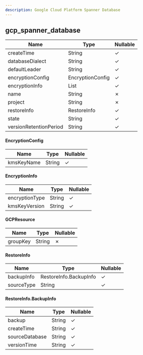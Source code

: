 ```yaml
---
description: Google Cloud Platform Spanner Database
---
```

gcp_spanner_database
--------------------

| **Name**               | **Type**             | **Nullable** |
| ---------------------- | -------------------- | ------------ |
| createTime             | String               | &check;      |
| databaseDialect        | String               | &check;      |
| defaultLeader          | String               | &check;      |
| encryptionConfig       | EncryptionConfig     | &check;      |
| encryptionInfo         | List<EncryptionInfo> | &check;      |
| name                   | String               | &cross;      |
| project                | String               | &cross;      |
| restoreInfo            | RestoreInfo          | &check;      |
| state                  | String               | &check;      |
| versionRetentionPeriod | String               | &check;      |

#### EncryptionConfig
| **Name**   | **Type** | **Nullable** |
| ---------- | -------- | ------------ |
| kmsKeyName | String   | &check;      |

#### EncryptionInfo
| **Name**       | **Type** | **Nullable** |
| -------------- | -------- | ------------ |
| encryptionType | String   | &check;      |
| kmsKeyVersion  | String   | &check;      |

#### GCPResource
| **Name** | **Type** | **Nullable** |
| -------- | -------- | ------------ |
| groupKey | String   | &cross;      |

#### RestoreInfo
| **Name**   | **Type**               | **Nullable** |
| ---------- | ---------------------- | ------------ |
| backupInfo | RestoreInfo.BackupInfo | &check;      |
| sourceType | String                 | &check;      |

#### RestoreInfo.BackupInfo
| **Name**       | **Type** | **Nullable** |
| -------------- | -------- | ------------ |
| backup         | String   | &check;      |
| createTime     | String   | &check;      |
| sourceDatabase | String   | &check;      |
| versionTime    | String   | &check;      |
